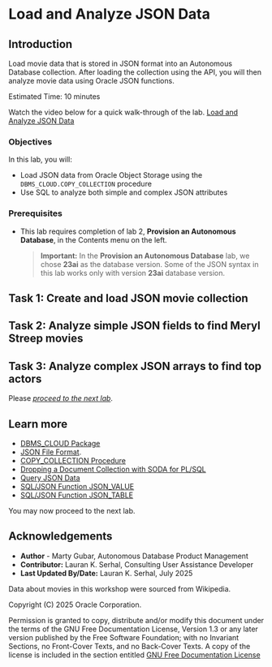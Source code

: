 # Load and Analyze JSON Data

## Introduction

Load movie data that is stored in JSON format into an Autonomous Database collection. After loading the collection using the API, you will then analyze movie data using Oracle JSON functions.

Estimated Time: 10 minutes

Watch the video below for a quick walk-through of the lab.
[Load and Analyze JSON Data](videohub:1_9hugohpd)

### Objectives

In this lab, you will:
* Load JSON data from Oracle Object Storage using the `DBMS_CLOUD.COPY_COLLECTION` procedure
* Use SQL to analyze both simple and complex JSON attributes

### Prerequisites

- This lab requires completion of  lab 2, **Provision an Autonomous Database**, in the Contents menu on the left.

    >**Important:** In the **Provision an Autonomous Database** lab, we chose **23ai** as the database version. Some of the JSON syntax in this lab works only with version **23ai** database version.

## Task 1: Create and load JSON movie collection
[](include:adb-create-load-json-collection.md)

## Task 2: Analyze simple JSON fields to find Meryl Streep movies
[](include:adb-query-json-simple.md)

## Task 3: Analyze complex JSON arrays to find top actors
[](include:adb-query-json-arrays.md)

Please [*proceed to the next lab*](#next).

## Learn more

* [DBMS_CLOUD Package](https://docs.oracle.com/en/cloud/paas/autonomous-database/adbsa/dbms-cloud-package.html#GUID-CE359BEA-51EA-4DE2-88DB-F21A9FC10721)
* [JSON File Format](https://en.wikipedia.org/wiki/JSON).
* [COPY_COLLECTION Procedure](https://docs.oracle.com/en/cloud/paas/autonomous-database/adbsa/dbms-cloud-subprograms.html#GUID-0985BB63-A86D-41C0-8B5B-B9E965809F5A)
* [Dropping a Document Collection with SODA for PL/SQL](https://docs.oracle.com/en/database/oracle/oracle-database/18/adsdp/using-soda-pl-sql.html#GUID-D29C4FFF-D093-4C1B-889A-5C29B63756C6)
* [ Query JSON Data](https://docs.oracle.com/en/database/oracle/oracle-database/19/adjsn/query-json-data.html#GUID-119E5069-77F2-45DC-B6F0-A1B312945590)
* [SQL/JSON Function JSON_VALUE](https://docs.oracle.com/en/database/oracle/oracle-database/19/adjsn/function-JSON_VALUE.html#GUID-0565F0EE-5F13-44DD-8321-2AC142959215)
* [SQL/JSON Function JSON_TABLE](https://docs.oracle.com/en/database/oracle/oracle-database/19/adjsn/function-JSON_TABLE.html#GUID-0172660F-CE29-4765-BF2C-C405BDE8369A)

You may now proceed to the next lab.

## Acknowledgements

* **Author** - Marty Gubar, Autonomous Database Product Management
* **Contributor:** Lauran K. Serhal, Consulting User Assistance Developer
* **Last Updated By/Date:** Lauran K. Serhal, July 2025

Data about movies in this workshop were sourced from Wikipedia.

Copyright (C) 2025 Oracle Corporation.

Permission is granted to copy, distribute and/or modify this document
under the terms of the GNU Free Documentation License, Version 1.3
or any later version published by the Free Software Foundation;
with no Invariant Sections, no Front-Cover Texts, and no Back-Cover Texts.
A copy of the license is included in the section entitled [GNU Free Documentation License](https://oracle-livelabs.github.io/adb/shared/adb-15-minutes/introduction/files/gnu-free-documentation-license.txt)
